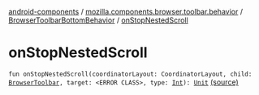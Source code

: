 [android-components](../../index.md) / [mozilla.components.browser.toolbar.behavior](../index.md) / [BrowserToolbarBottomBehavior](index.md) / [onStopNestedScroll](./on-stop-nested-scroll.md)

# onStopNestedScroll

`fun onStopNestedScroll(coordinatorLayout: CoordinatorLayout, child: `[`BrowserToolbar`](../../mozilla.components.browser.toolbar/-browser-toolbar/index.md)`, target: <ERROR CLASS>, type: `[`Int`](https://kotlinlang.org/api/latest/jvm/stdlib/kotlin/-int/index.html)`): `[`Unit`](https://kotlinlang.org/api/latest/jvm/stdlib/kotlin/-unit/index.html) [(source)](https://github.com/mozilla-mobile/android-components/blob/master/components/browser/toolbar/src/main/java/mozilla/components/browser/toolbar/behavior/BrowserToolbarBottomBehavior.kt#L93)